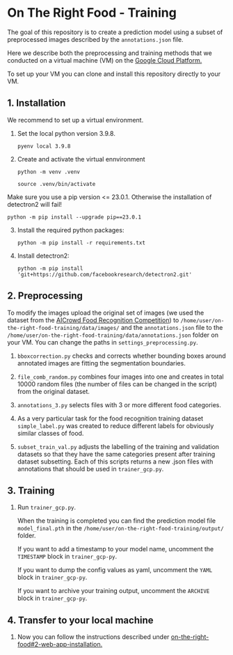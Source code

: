 # On The Right Food - Training

The goal of this repository is to create a prediction model using a subset of preprocessed images described by the `annotations.json` file.

Here we describe both the preprocessing and training methods that we conducted on a virtual machine (VM) on the [Google Cloud Platform.](https://cloud.google.com/compute/)

To set up your VM you can clone and install this repository directly to your VM.

## 1. Installation
We recommend to set up a virtual environment. 

1. Set the local python version 3.9.8.

    `pyenv local 3.9.8`

2. Create and activate the virtual ennvironment

    `python -m venv .venv`
    
    `source .venv/bin/activate`

Make sure you use a pip version <= 23.0.1. Otherwise the installation of detectron2 will fail!

`python -m pip install --upgrade pip==23.0.1`

3. Install the required python packages:

    `python -m pip install -r requirements.txt`

4. Install detectron2:

    `python -m pip install 'git+https://github.com/facebookresearch/detectron2.git'`

## 2. Preprocessing

To modify the images upload the original set of images (we used the dataset from the [AICrowd Food Recognition Competition](https://www.aicrowd.com/challenges/food-recognition-benchmark-2022)) to `/home/user/on-the-right-food-training/data/images/` and the `annotations.json` file to the `/home/user/on-the-right-food-training/data/annotations.json` folder on your VM. You can change the paths in `settings_preprocessing.py`.

1. `bboxcorrection.py` checks and corrects whether bounding boxes around annotated images are fitting the segmentation boundaries.

2. `file_comb_random.py` combines four images into one and creates in total 10000 random files (the number of files can be changed in the script) from the original dataset.

3. `annotations_3.py` selects files with 3 or more different food categories.

4. As a very particular task for the food recognition training dataset `simple_label.py` was created to reduce different labels for obviously similar classes of food.

5. `subset_train_val.py` adjusts the labelling of the training and validation datasets so that they have the same categories present after training dataset subsetting. Each of this scripts returns a new .json files with annotations that should be used in `trainer_gcp.py`.


## 3. Training

1. Run `trainer_gcp.py`.
    
    When the training is completed you can find the prediction model file `model_final.pth` in the `/home/user/on-the-right-food-training/output/` folder.

    If you want to add a timestamp to your model name, uncomment the `TIMESTAMP` block in `trainer_gcp-py`.

    If you want to dump the config values as yaml, uncomment the `YAML` block in `trainer_gcp-py`.

    If you want to archive your training output, uncomment the `ARCHIVE` block in `trainer_gcp-py`.


## 4. Transfer to your local machine

1. Now you can follow the instructions described under [on-the-right-food#2-web-app-installation.](https://github.com/rhiniodontypus/on-the-right-food#2-web-app-installation)


